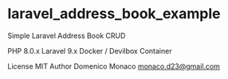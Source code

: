 # laravel_address_book_example
Simple Laravel Address Book CRUD

PHP 8.0.x
Laravel 9.x
Docker / Devilbox Container

License MIT
Author Domenico Monaco monaco.d23@gmail.com
